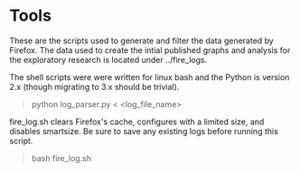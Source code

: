 # Tools

These are the scripts used to generate and filter the data generated by Firefox. The data used to create the intial published graphs and analysis for the exploratory research is located under ../fire_logs.

The shell scripts were were written for linux bash and the Python is version 2.x (though migrating to 3.x should be trivial).

> python log_parser.py \< \<log_file_name\>

fire_log.sh clears Firefox's cache, configures with a limited size, and disables smartsize. Be sure to save any existing logs before running this script.

> bash fire_log.sh
